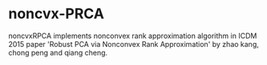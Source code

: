 # noncvx-PRCA
noncvxRPCA implements nonconvex rank approximation algorithm in ICDM 2015 paper 'Robust PCA via Nonconvex Rank Approximation' by zhao kang, chong peng and qiang cheng.
